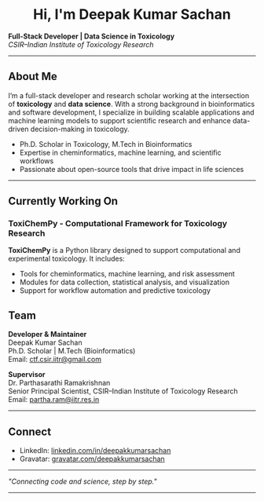 <h1 align="center">Hi, I'm Deepak Kumar Sachan </h1>

**Full-Stack Developer | Data Science in Toxicology**  
*CSIR–Indian Institute of Toxicology Research*

---

## About Me

I’m a full-stack developer and research scholar working at the intersection of **toxicology** and **data science**. With a strong background in bioinformatics and software development, I specialize in building scalable applications and machine learning models to support scientific research and enhance data-driven decision-making in toxicology.

- Ph.D. Scholar in Toxicology, M.Tech in Bioinformatics  
- Expertise in cheminformatics, machine learning, and scientific workflows  
- Passionate about open-source tools that drive impact in life sciences  

---

## Currently Working On

### ToxiChemPy - Computational Framework for Toxicology Research

**ToxiChemPy** is a Python library designed to support computational and experimental toxicology. It includes:

- Tools for cheminformatics, machine learning, and risk assessment  
- Modules for data collection, statistical analysis, and visualization  
- Support for workflow automation and predictive toxicology  

## Team

**Developer & Maintainer**  
Deepak Kumar Sachan  
Ph.D. Scholar | M.Tech (Bioinformatics)  
Email: [ctf.csir.iitr@gmail.com](mailto:ctf.csir.iitr@gmail.com)

**Supervisor**  
Dr. Parthasarathi Ramakrishnan  
Senior Principal Scientist, CSIR–Indian Institute of Toxicology Research  
Email: [partha.ram@iitr.res.in](mailto:partha.ram@iitr.res.in)

---

## Connect

- LinkedIn: [linkedin.com/in/deepakkumarsachan](https://linkedin.com/in/deepakkumarsachan)  
- Gravatar: [gravatar.com/deepakkumarsachan](https://gravatar.com/deepakkumarsachan)  

---

*"Connecting code and science, step by step."*  

---
